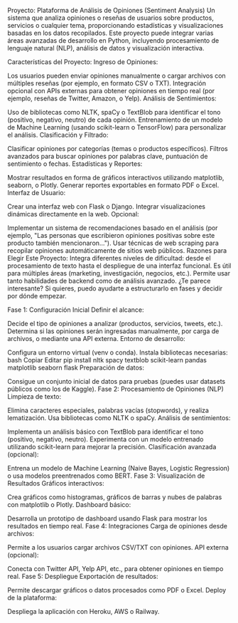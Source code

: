 Proyecto: Plataforma de Análisis de Opiniones (Sentiment Analysis)
Un sistema que analiza opiniones o reseñas de usuarios sobre productos, servicios o cualquier tema, proporcionando estadísticas y visualizaciones basadas en los datos recopilados. Este proyecto puede integrar varias áreas avanzadas de desarrollo en Python, incluyendo procesamiento de lenguaje natural (NLP), análisis de datos y visualización interactiva.

Características del Proyecto:
Ingreso de Opiniones:

Los usuarios pueden enviar opiniones manualmente o cargar archivos con múltiples reseñas (por ejemplo, en formato CSV o TXT).
Integración opcional con APIs externas para obtener opiniones en tiempo real (por ejemplo, reseñas de Twitter, Amazon, o Yelp).
Análisis de Sentimientos:

Uso de bibliotecas como NLTK, spaCy o TextBlob para identificar el tono (positivo, negativo, neutro) de cada opinión.
Entrenamiento de un modelo de Machine Learning (usando scikit-learn o TensorFlow) para personalizar el análisis.
Clasificación y Filtrado:

Clasificar opiniones por categorías (temas o productos específicos).
Filtros avanzados para buscar opiniones por palabras clave, puntuación de sentimiento o fechas.
Estadísticas y Reportes:

Mostrar resultados en forma de gráficos interactivos utilizando matplotlib, seaborn, o Plotly.
Generar reportes exportables en formato PDF o Excel.
Interfaz de Usuario:

Crear una interfaz web con Flask o Django.
Integrar visualizaciones dinámicas directamente en la web.
Opcional:

Implementar un sistema de recomendaciones basado en el análisis (por ejemplo, "Las personas que escribieron opiniones positivas sobre este producto también mencionaron...").
Usar técnicas de web scraping para recopilar opiniones automáticamente de sitios web públicos.
Razones para Elegir Este Proyecto:
Integra diferentes niveles de dificultad: desde el procesamiento de texto hasta el despliegue de una interfaz funcional.
Es útil para múltiples áreas (marketing, investigación, negocios, etc.).
Permite usar tanto habilidades de backend como de análisis avanzado.
¿Te parece interesante? Si quieres, puedo ayudarte a estructurarlo en fases y decidir por dónde empezar. 


Fase 1: Configuración Inicial
Definir el alcance:

Decide el tipo de opiniones a analizar (productos, servicios, tweets, etc.).
Determina si las opiniones serán ingresadas manualmente, por carga de archivos, o mediante una API externa.
Entorno de desarrollo:

Configura un entorno virtual (venv o conda).
Instala bibliotecas necesarias:
bash
Copiar
Editar
pip install nltk spacy textblob scikit-learn pandas matplotlib seaborn flask
Preparación de datos:

Consigue un conjunto inicial de datos para pruebas (puedes usar datasets públicos como los de Kaggle).
Fase 2: Procesamiento de Opiniones (NLP)
Limpieza de texto:

Elimina caracteres especiales, palabras vacías (stopwords), y realiza lematización.
Usa bibliotecas como NLTK o spaCy.
Análisis de sentimientos:

Implementa un análisis básico con TextBlob para identificar el tono (positivo, negativo, neutro).
Experimenta con un modelo entrenado utilizando scikit-learn para mejorar la precisión.
Clasificación avanzada (opcional):

Entrena un modelo de Machine Learning (Naive Bayes, Logistic Regression) o usa modelos preentrenados como BERT.
Fase 3: Visualización de Resultados
Gráficos interactivos:

Crea gráficos como histogramas, gráficos de barras y nubes de palabras con matplotlib o Plotly.
Dashboard básico:

Desarrolla un prototipo de dashboard usando Flask para mostrar los resultados en tiempo real.
Fase 4: Integraciones
Carga de opiniones desde archivos:

Permite a los usuarios cargar archivos CSV/TXT con opiniones.
API externa (opcional):

Conecta con Twitter API, Yelp API, etc., para obtener opiniones en tiempo real.
Fase 5: Despliegue
Exportación de resultados:

Permite descargar gráficos o datos procesados como PDF o Excel.
Deploy de la plataforma:

Despliega la aplicación con Heroku, AWS o Railway.
